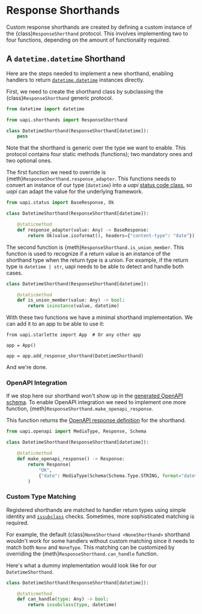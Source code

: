 ```{currentmodule} uapi.shorthands

```
# Response Shorthands

Custom response shorthands are created by defining a custom instance of the {class}`ResponseShorthand` protocol.
This involves implementing two to four functions, depending on the amount of functionality required.

## A `datetime.datetime` Shorthand

Here are the steps needed to implement a new shorthand, enabling handlers to return [`datetime.datetime`](https://docs.python.org/3/library/datetime.html#datetime-objects) instances directly.

First, we need to create the shorthand class by subclassing the {class}`ResponseShorthand` generic protocol.

```python
from datetime import datetime

from uapi.shorthands import ResponseShorthand

class DatetimeShorthand(ResponseShorthand[datetime]):
    pass
```

Note that the shorthand is generic over the type we want to enable.
This protocol contains four static methods (functions); two mandatory ones and two optional ones.

The first function we need to override is {meth}`ResponseShorthand.response_adapter`.
This functions needs to convert an instance of our type (`datetime`) into a _uapi_ [status code class](handlers.md#uapi-status-code-classes), so _uapi_ can adapt the value for the underlying framework.

```python
from uapi.status import BaseResponse, Ok

class DatetimeShorthand(ResponseShorthand[datetime]):

    @staticmethod
    def response_adapter(value: Any) -> BaseResponse:
        return Ok(value.isoformat(), headers={"content-type": "date"})
```

The second function is {meth}`ResponseShorthand.is_union_member`.
This function is used to recognize if a return value is an instance of the shorthand type when the return type is a union.
For example, if the return type is `datetime | str`, uapi needs to be able to detect and handle both cases.

```python
class DatetimeShorthand(ResponseShorthand[datetime]):

    @staticmethod
    def is_union_member(value: Any) -> bool:
        return isinstance(value, datetime)
```

With these two functions we have a minimal shorthand implementation.
We can add it to an app to be able to use it:

```
from uapi.starlette import App  # Or any other app

app = App()

app = app.add_response_shorthand(DatetimeShorthand)
```

And we're done.

### OpenAPI Integration

If we stop here our shorthand won't show up in the [generated OpenAPI schema](openapi.md).
To enable OpenAPI integration we need to implement one more function, {meth}`ResponseShorthand.make_openapi_response`.

This function returns the [OpenAPI response definition](https://swagger.io/specification/#responses-object) for the shorthand.

```python
from uapi.openapi import MediaType, Response, Schema

class DatetimeShorthand(ResponseShorthand[datetime]):

    @staticmethod
    def make_openapi_response() -> Response:
        return Response(
            "OK",
            {"date": MediaType(Schema(Schema.Type.STRING, format="datetime"))},
        )
```

### Custom Type Matching

Registered shorthands are matched to handler return types using simple identity and [`issubclass`](https://docs.python.org/3/library/functions.html#issubclass) checks.
Sometimes, more sophisticated matching is required.

For example, the default {class}`NoneShorthand <NoneShorthand>` shorthand wouldn't work for some handlers without custom matching since it needs to match both `None` and `NoneType`. This matching can be customized by overriding the {meth}`ResponseShorthand.can_handle` function.

Here's what a dummy implementation would look like for our `DatetimeShorthand`.

```python
class DatetimeShorthand(ResponseShorthand[datetime]):

    @staticmethod
    def can_handle(type: Any) -> bool:
        return issubclass(type, datetime)
```